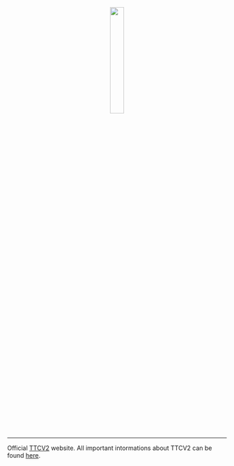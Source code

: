 <div align="center">
  <img width="25%" src="https://github.com/kamarov-therussiantank/TTCV2/raw/main/.github/banner.svg">
</div>

---

Official [TTCV2](https://github.com/kamarov-therussiantank/TTCV2) website. All important intormations about TTCV2 can be found [here](https://ttcv2.pages.dev).

